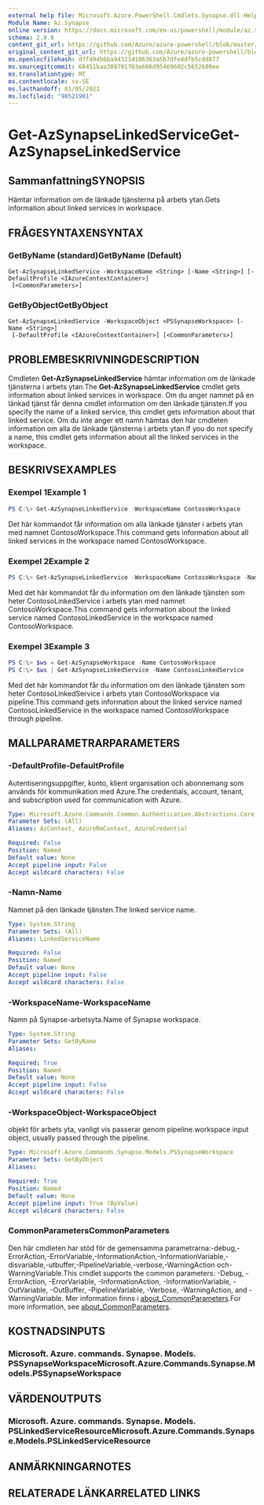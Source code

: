 ```yaml
---
external help file: Microsoft.Azure.PowerShell.Cmdlets.Synapse.dll-Help.xml
Module Name: Az.Synapse
online version: https://docs.microsoft.com/en-us/powershell/module/az.synapse/get-azsynapselinkedservice
schema: 2.0.0
content_git_url: https://github.com/Azure/azure-powershell/blob/master/src/Synapse/Synapse/help/Get-AzSynapseLinkedService.md
original_content_git_url: https://github.com/Azure/azure-powershell/blob/master/src/Synapse/Synapse/help/Get-AzSynapseLinkedService.md
ms.openlocfilehash: d7f494b6ba943214106363a5b7dfe4dfb5cdd877
ms.sourcegitcommit: 68451baa389791703e666d95469602c5652609ee
ms.translationtype: MT
ms.contentlocale: sv-SE
ms.lasthandoff: 01/05/2021
ms.locfileid: "98521901"
---
```

# <span data-ttu-id="a4fdd-101">Get-AzSynapseLinkedService</span><span class="sxs-lookup"><span data-stu-id="a4fdd-101">Get-AzSynapseLinkedService</span></span>

## <span data-ttu-id="a4fdd-102">Sammanfattning</span><span class="sxs-lookup"><span data-stu-id="a4fdd-102">SYNOPSIS</span></span>
<span data-ttu-id="a4fdd-103">Hämtar information om de länkade tjänsterna på arbets ytan.</span><span class="sxs-lookup"><span data-stu-id="a4fdd-103">Gets information about linked services in workspace.</span></span>

## <span data-ttu-id="a4fdd-104">FRÅGESYNTAXEN</span><span class="sxs-lookup"><span data-stu-id="a4fdd-104">SYNTAX</span></span>

### <span data-ttu-id="a4fdd-105">GetByName (standard)</span><span class="sxs-lookup"><span data-stu-id="a4fdd-105">GetByName (Default)</span></span>
```
Get-AzSynapseLinkedService -WorkspaceName <String> [-Name <String>] [-DefaultProfile <IAzureContextContainer>]
 [<CommonParameters>]
```

### <span data-ttu-id="a4fdd-106">GetByObject</span><span class="sxs-lookup"><span data-stu-id="a4fdd-106">GetByObject</span></span>
```
Get-AzSynapseLinkedService -WorkspaceObject <PSSynapseWorkspace> [-Name <String>]
 [-DefaultProfile <IAzureContextContainer>] [<CommonParameters>]
```

## <span data-ttu-id="a4fdd-107">PROBLEMBESKRIVNING</span><span class="sxs-lookup"><span data-stu-id="a4fdd-107">DESCRIPTION</span></span>
<span data-ttu-id="a4fdd-108">Cmdleten **Get-AzSynapseLinkedService** hämtar information om de länkade tjänsterna i arbets ytan.</span><span class="sxs-lookup"><span data-stu-id="a4fdd-108">The **Get-AzSynapseLinkedService** cmdlet gets information about linked services in workspace.</span></span>
<span data-ttu-id="a4fdd-109">Om du anger namnet på en länkad tjänst får denna cmdlet information om den länkade tjänsten.</span><span class="sxs-lookup"><span data-stu-id="a4fdd-109">If you specify the name of a linked service, this cmdlet gets information about that linked service.</span></span>
<span data-ttu-id="a4fdd-110">Om du inte anger ett namn hämtas den här cmdleten information om alla de länkade tjänsterna i arbets ytan.</span><span class="sxs-lookup"><span data-stu-id="a4fdd-110">If you do not specify a name, this cmdlet gets information about all the linked services in the workspace.</span></span>

## <span data-ttu-id="a4fdd-111">BESKRIVS</span><span class="sxs-lookup"><span data-stu-id="a4fdd-111">EXAMPLES</span></span>

### <span data-ttu-id="a4fdd-112">Exempel 1</span><span class="sxs-lookup"><span data-stu-id="a4fdd-112">Example 1</span></span>
```powershell
PS C:\> Get-AzSynapseLinkedService -WorkspaceName ContosoWorkspace
```

<span data-ttu-id="a4fdd-113">Det här kommandot får information om alla länkade tjänster i arbets ytan med namnet ContosoWorkspace.</span><span class="sxs-lookup"><span data-stu-id="a4fdd-113">This command gets information about all linked services in the workspace named ContosoWorkspace.</span></span>

### <span data-ttu-id="a4fdd-114">Exempel 2</span><span class="sxs-lookup"><span data-stu-id="a4fdd-114">Example 2</span></span>
```powershell
PS C:\> Get-AzSynapseLinkedService -WorkspaceName ContosoWorkspace -Name ContosoLinkedService
```

<span data-ttu-id="a4fdd-115">Med det här kommandot får du information om den länkade tjänsten som heter ContosoLinkedService i arbets ytan med namnet ContosoWorkspace.</span><span class="sxs-lookup"><span data-stu-id="a4fdd-115">This command gets information about the linked service named ContosoLinkedService in the workspace named ContosoWorkspace.</span></span>

### <span data-ttu-id="a4fdd-116">Exempel 3</span><span class="sxs-lookup"><span data-stu-id="a4fdd-116">Example 3</span></span>
```powershell
PS C:\> $ws = Get-AzSynapseWorkspace -Name ContosoWorkspace
PS C:\> $ws | Get-AzSynapseLinkedService -Name ContosoLinkedService
```

<span data-ttu-id="a4fdd-117">Med det här kommandot får du information om den länkade tjänsten som heter ContosoLinkedService i arbets ytan ContosoWorkspace via pipeline.</span><span class="sxs-lookup"><span data-stu-id="a4fdd-117">This command gets information about the linked service named ContosoLinkedService in the workspace named ContosoWorkspace through pipeline.</span></span>

## <span data-ttu-id="a4fdd-118">MALLPARAMETRAR</span><span class="sxs-lookup"><span data-stu-id="a4fdd-118">PARAMETERS</span></span>

### <span data-ttu-id="a4fdd-119">-DefaultProfile</span><span class="sxs-lookup"><span data-stu-id="a4fdd-119">-DefaultProfile</span></span>
<span data-ttu-id="a4fdd-120">Autentiseringsuppgifter, konto, klient organisation och abonnemang som används för kommunikation med Azure.</span><span class="sxs-lookup"><span data-stu-id="a4fdd-120">The credentials, account, tenant, and subscription used for communication with Azure.</span></span>

```yaml
Type: Microsoft.Azure.Commands.Common.Authentication.Abstractions.Core.IAzureContextContainer
Parameter Sets: (All)
Aliases: AzContext, AzureRmContext, AzureCredential

Required: False
Position: Named
Default value: None
Accept pipeline input: False
Accept wildcard characters: False
```

### <span data-ttu-id="a4fdd-121">-Namn</span><span class="sxs-lookup"><span data-stu-id="a4fdd-121">-Name</span></span>
<span data-ttu-id="a4fdd-122">Namnet på den länkade tjänsten.</span><span class="sxs-lookup"><span data-stu-id="a4fdd-122">The linked service name.</span></span>

```yaml
Type: System.String
Parameter Sets: (All)
Aliases: LinkedServiceName

Required: False
Position: Named
Default value: None
Accept pipeline input: False
Accept wildcard characters: False
```

### <span data-ttu-id="a4fdd-123">-WorkspaceName</span><span class="sxs-lookup"><span data-stu-id="a4fdd-123">-WorkspaceName</span></span>
<span data-ttu-id="a4fdd-124">Namn på Synapse-arbetsyta.</span><span class="sxs-lookup"><span data-stu-id="a4fdd-124">Name of Synapse workspace.</span></span>

```yaml
Type: System.String
Parameter Sets: GetByName
Aliases:

Required: True
Position: Named
Default value: None
Accept pipeline input: False
Accept wildcard characters: False
```

### <span data-ttu-id="a4fdd-125">-WorkspaceObject</span><span class="sxs-lookup"><span data-stu-id="a4fdd-125">-WorkspaceObject</span></span>
<span data-ttu-id="a4fdd-126">objekt för arbets yta, vanligt vis passerar genom pipeline.</span><span class="sxs-lookup"><span data-stu-id="a4fdd-126">workspace input object, usually passed through the pipeline.</span></span>

```yaml
Type: Microsoft.Azure.Commands.Synapse.Models.PSSynapseWorkspace
Parameter Sets: GetByObject
Aliases:

Required: True
Position: Named
Default value: None
Accept pipeline input: True (ByValue)
Accept wildcard characters: False
```

### <span data-ttu-id="a4fdd-127">CommonParameters</span><span class="sxs-lookup"><span data-stu-id="a4fdd-127">CommonParameters</span></span>
<span data-ttu-id="a4fdd-128">Den här cmdleten har stöd för de gemensamma parametrarna:-debug,-ErrorAction,-ErrorVariable,-InformationAction,-InformationVariable,-disvariable,-utbuffer,-PipelineVariable,-verbose,-WarningAction och-WarningVariable.</span><span class="sxs-lookup"><span data-stu-id="a4fdd-128">This cmdlet supports the common parameters: -Debug, -ErrorAction, -ErrorVariable, -InformationAction, -InformationVariable, -OutVariable, -OutBuffer, -PipelineVariable, -Verbose, -WarningAction, and -WarningVariable.</span></span> <span data-ttu-id="a4fdd-129">Mer information finns i [about_CommonParameters](http://go.microsoft.com/fwlink/?LinkID=113216).</span><span class="sxs-lookup"><span data-stu-id="a4fdd-129">For more information, see [about_CommonParameters](http://go.microsoft.com/fwlink/?LinkID=113216).</span></span>

## <span data-ttu-id="a4fdd-130">KOSTNADS</span><span class="sxs-lookup"><span data-stu-id="a4fdd-130">INPUTS</span></span>

### <span data-ttu-id="a4fdd-131">Microsoft. Azure. commands. Synapse. Models. PSSynapseWorkspace</span><span class="sxs-lookup"><span data-stu-id="a4fdd-131">Microsoft.Azure.Commands.Synapse.Models.PSSynapseWorkspace</span></span>

## <span data-ttu-id="a4fdd-132">VÄRDEN</span><span class="sxs-lookup"><span data-stu-id="a4fdd-132">OUTPUTS</span></span>

### <span data-ttu-id="a4fdd-133">Microsoft. Azure. commands. Synapse. Models. PSLinkedServiceResource</span><span class="sxs-lookup"><span data-stu-id="a4fdd-133">Microsoft.Azure.Commands.Synapse.Models.PSLinkedServiceResource</span></span>

## <span data-ttu-id="a4fdd-134">ANMÄRKNINGAR</span><span class="sxs-lookup"><span data-stu-id="a4fdd-134">NOTES</span></span>

## <span data-ttu-id="a4fdd-135">RELATERADE LÄNKAR</span><span class="sxs-lookup"><span data-stu-id="a4fdd-135">RELATED LINKS</span></span>
